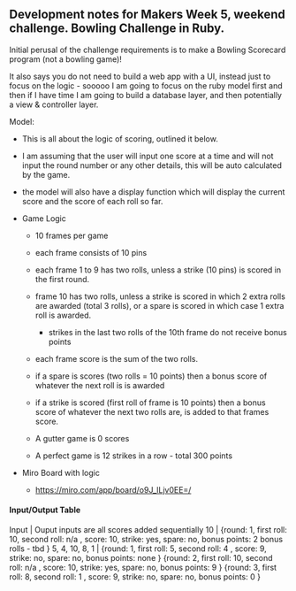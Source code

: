 ## Development notes for Makers Week 5, weekend challenge. Bowling Challenge in Ruby.

Initial perusal of the challenge requirements is to make a Bowling Scorecard program (not a bowling game)!

It also says you do not need to build a web app with a UI, instead just to focus on the logic - sooooo I am going to focus on the ruby model first and then if I have time I am going to build a database layer, and then potentially a view & controller layer.

Model:
- This is all about the logic of scoring, outlined it below.
- I am assuming that the user will input one score at a time and will not input the round number or any other details, this will be auto calculated by the game.
- the model will also have a display function which will display the current score and the score of each roll so far.

- Game Logic
  - 10 frames per game
  - each frame consists of 10 pins
  - each frame 1 to 9 has two rolls, unless a strike (10 pins) is scored in the first round.
  - frame 10 has two rolls, unless a strike is scored in which 2 extra rolls are awarded (total 3 rolls), or a spare is scored in which case 1 extra roll is awarded.
    - strikes in the last two rolls of the 10th frame do not receive bonus points

  - each frame score is the sum of the two rolls.
  - if a spare is scores (two rolls = 10 points) then a bonus score of whatever the next roll is is awarded
  - if a strike is scored (first roll of frame is 10 points) then a bonus score of whatever the next two rolls are, is added to that frames score.


  - A gutter game is 0 scores
  - A perfect game is 12 strikes in a row - total 300 points

- Miro Board with logic
    - https://miro.com/app/board/o9J_lLjv0EE=/

#### Input/Output Table

Input           |  Ouput
inputs are all scores added sequentially
10              | {round: 1, first roll: 10, second roll: n/a , score: 10, strike: yes, spare: no, bonus points: 2 bonus rolls - tbd }
5, 4, 10, 8, 1  |
{round: 1, first roll: 5, second roll: 4 , score: 9, strike: no, spare: no, bonus points: none }
{round: 2, first roll: 10, second roll: n/a , score: 10, strike: yes, spare: no, bonus points: 9 }
{round: 3, first roll: 8, second roll: 1 , score: 9, strike: no, spare: no, bonus points: 0 }
